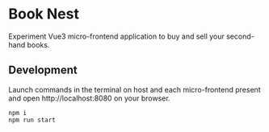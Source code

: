 # Book Nest

Experiment Vue3 micro-frontend application to buy and sell your second-hand books.


## Development
Launch commands in the terminal on host and each micro-frontend present and open http://localhost:8080 on your browser.

```
npm i
npm run start
```